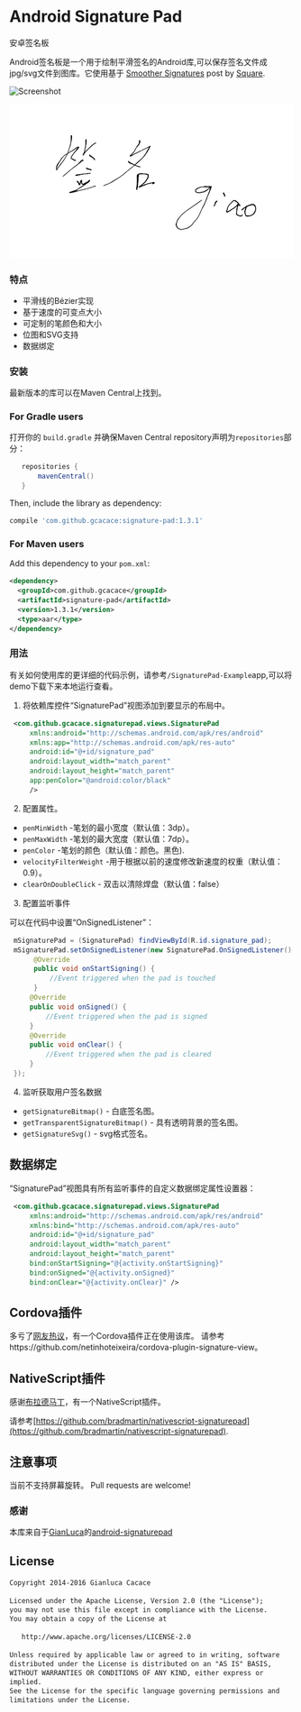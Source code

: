 Android Signature Pad
====================

安卓签名板

Android签名板是一个用于绘制平滑签名的Android库,可以保存签名文件成jpg/svg文件到图库。它使用基于 [Smoother Signatures](http://corner.squareup.com/2012/07/smoother-signatures.html) post by [Square](https://squareup.com).

![Screenshot](https://github.com/gcacace/android-signaturepad/raw/master/header.png)



![Screenshot](https://github.com/maiduoduo/IRes/blob/master/picture/SignaturePad/Signature0610.jpg)

### 特点

* 平滑线的Bézier实现
* 基于速度的可变点大小
* 可定制的笔颜色和大小
* 位图和SVG支持
* 数据绑定



### 安装

最新版本的库可以在Maven Central上找到。



### For Gradle users

打开你的 `build.gradle` 并确保Maven Central repository声明为`repositories`部分：
```gradle
   repositories {
       mavenCentral()
   }
```
Then, include the library as dependency:
```gradle
compile 'com.github.gcacace:signature-pad:1.3.1'
```

### For Maven users

Add this dependency to your `pom.xml`:

```xml
<dependency>
  <groupId>com.github.gcacace</groupId>
  <artifactId>signature-pad</artifactId>
  <version>1.3.1</version>
  <type>aar</type>
</dependency>
```

### 用法


有关如何使用库的更详细的代码示例，请参考`/SignaturePad-Example`app,可以将demo下载下来本地运行查看。



1. 将依赖库控件“SignaturePad”视图添加到要显示的布局中。
```xml
 <com.github.gcacace.signaturepad.views.SignaturePad
     xmlns:android="http://schemas.android.com/apk/res/android"
     xmlns:app="http://schemas.android.com/apk/res-auto"
     android:id="@+id/signature_pad"
     android:layout_width="match_parent"
     android:layout_height="match_parent"
     app:penColor="@android:color/black"
     />
```

2. 配置属性。
* `penMinWidth` -笔划的最小宽度（默认值：3dp）。
* `penMaxWidth` -笔划的最大宽度（默认值：7dp）。
* `penColor` -笔划的颜色（默认值：颜色。黑色).
* `velocityFilterWeight` -用于根据以前的速度修改新速度的权重（默认值：0.9）。
* `clearOnDoubleClick` - 双击以清除焊盘（默认值：false）

3. 配置监听事件

可以在代码中设置“OnSignedListener”：

```java
 mSignaturePad = (SignaturePad) findViewById(R.id.signature_pad);
 mSignaturePad.setOnSignedListener(new SignaturePad.OnSignedListener() {
      @Override
      public void onStartSigning() {
          //Event triggered when the pad is touched
      }
     @Override
     public void onSigned() {
         //Event triggered when the pad is signed
     }
     @Override
     public void onClear() {
         //Event triggered when the pad is cleared
     }
 });
```



4. 监听获取用户签名数据

 * `getSignatureBitmap()` - 白底签名图。
 * `getTransparentSignatureBitmap()` - 具有透明背景的签名图。
 * `getSignatureSvg()` - svg格式签名。

## 数据绑定

“SignaturePad”视图具有所有监听事件的自定义数据绑定属性设置器：

```xml
 <com.github.gcacace.signaturepad.views.SignaturePad
     xmlns:android="http://schemas.android.com/apk/res/android"
     xmlns:bind="http://schemas.android.com/apk/res-auto"
     android:id="@+id/signature_pad"
     android:layout_width="match_parent"
     android:layout_height="match_parent"
     bind:onStartSigning="@{activity.onStartSigning}"
     bind:onSigned="@{activity.onSigned}"
     bind:onClear="@{activity.onClear}" />
```

## Cordova插件
多亏了[网友热议](https://github.com/netinhoteixeira网站/)，有一个Cordova插件正在使用该库。
请参考https://github.com/netinhoteixeira/cordova-plugin-signature-view。



## NativeScript插件

感谢[布拉德马丁](https://github.com/bradmartin)，有一个NativeScript插件。

请参考[https://github.com/bradmartin/nativescript-signaturepad](https://github.com/bradmartin/nativescript-signaturepad).

## 注意事项

当前不支持屏幕旋转。 Pull requests are welcome!

### 感谢
本库来自于[GianLuca](https://github.com/gcacace)的[android-signaturepad](https://github.com/gcacace/android-signaturepad)

## License

    Copyright 2014-2016 Gianluca Cacace

    Licensed under the Apache License, Version 2.0 (the "License");
    you may not use this file except in compliance with the License.
    You may obtain a copy of the License at

       http://www.apache.org/licenses/LICENSE-2.0

    Unless required by applicable law or agreed to in writing, software
    distributed under the License is distributed on an "AS IS" BASIS,
    WITHOUT WARRANTIES OR CONDITIONS OF ANY KIND, either express or implied.
    See the License for the specific language governing permissions and
    limitations under the License.
